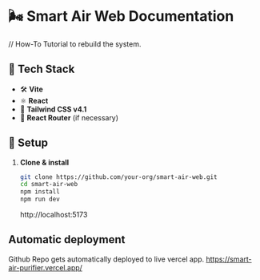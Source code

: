 # 🌬️ Smart Air Web Documentation 
// How-To Tutorial to rebuild the system.

## 🚀 Tech Stack
- 🛠️ **Vite**
- ⚛️ **React**
- 🎨 **Tailwind CSS v4.1**
- 🔗 **React Router** (if necessary)

## 🔧 Setup

1. **Clone & install**  
   ```bash
   git clone https://github.com/your-org/smart-air-web.git
   cd smart-air-web
   npm install
   npm run dev
   ```
   http://localhost:5173   

## Automatic deployment
Github Repo gets automatically deployed to live vercel app.
https://smart-air-purifier.vercel.app/
